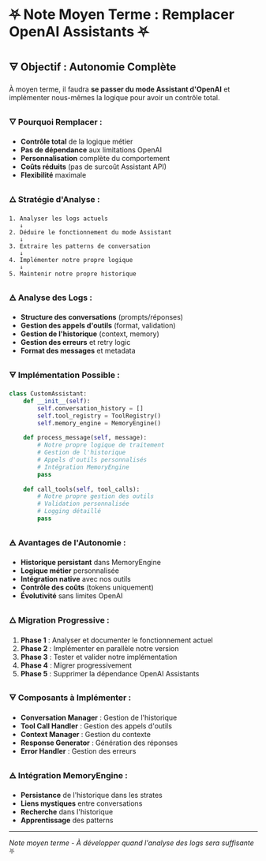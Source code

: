# ⛧ Note Moyen Terme : Remplacer OpenAI Assistants ⛧

## 🜃 Objectif : Autonomie Complète

À moyen terme, il faudra **se passer du mode Assistant d'OpenAI** et implémenter nous-mêmes la logique pour avoir un contrôle total.

### 🜄 Pourquoi Remplacer :
- **Contrôle total** de la logique métier
- **Pas de dépendance** aux limitations OpenAI
- **Personnalisation** complète du comportement
- **Coûts réduits** (pas de surcoût Assistant API)
- **Flexibilité** maximale

### 🜂 Stratégie d'Analyse :
```
1. Analyser les logs actuels
   ↓
2. Déduire le fonctionnement du mode Assistant
   ↓
3. Extraire les patterns de conversation
   ↓
4. Implémenter notre propre logique
   ↓
5. Maintenir notre propre historique
```

### 🜁 Analyse des Logs :
- **Structure des conversations** (prompts/réponses)
- **Gestion des appels d'outils** (format, validation)
- **Gestion de l'historique** (context, memory)
- **Gestion des erreurs** et retry logic
- **Format des messages** et metadata

### 🜃 Implémentation Possible :
```python
class CustomAssistant:
    def __init__(self):
        self.conversation_history = []
        self.tool_registry = ToolRegistry()
        self.memory_engine = MemoryEngine()
    
    def process_message(self, message):
        # Notre propre logique de traitement
        # Gestion de l'historique
        # Appels d'outils personnalisés
        # Intégration MemoryEngine
        pass
    
    def call_tools(self, tool_calls):
        # Notre propre gestion des outils
        # Validation personnalisée
        # Logging détaillé
        pass
```

### 🜁 Avantages de l'Autonomie :
- **Historique persistant** dans MemoryEngine
- **Logique métier** personnalisée
- **Intégration native** avec nos outils
- **Contrôle des coûts** (tokens uniquement)
- **Évolutivité** sans limites OpenAI

### 🜂 Migration Progressive :
1. **Phase 1** : Analyser et documenter le fonctionnement actuel
2. **Phase 2** : Implémenter en parallèle notre version
3. **Phase 3** : Tester et valider notre implémentation
4. **Phase 4** : Migrer progressivement
5. **Phase 5** : Supprimer la dépendance OpenAI Assistants

### 🜃 Composants à Implémenter :
- **Conversation Manager** : Gestion de l'historique
- **Tool Call Handler** : Gestion des appels d'outils
- **Context Manager** : Gestion du contexte
- **Response Generator** : Génération des réponses
- **Error Handler** : Gestion des erreurs

### 🜁 Intégration MemoryEngine :
- **Persistance** de l'historique dans les strates
- **Liens mystiques** entre conversations
- **Recherche** dans l'historique
- **Apprentissage** des patterns

---

*Note moyen terme - À développer quand l'analyse des logs sera suffisante* ⛧ 
